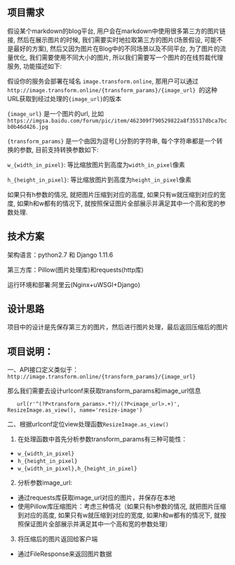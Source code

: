 ## 项目需求 ##

假设某个markdown的blog平台, 用户会在markdown中使用很多第三方的图片链接, 然后在展示图片的时候, 我们需要实时地拉取第三方的图片(场景假设, 可能不是最好的方案), 然后又因为图片在Blog中的不同场景以及不同平台, 为了图片的流量优化, 我们需要使用不同大小的图片, 所以我们需要写一个图片的在线剪裁代理服务, 功能描述如下:

假设你的服务会部署在域名 `image.transform.online`, 那用户可以通过 `http://image.transform.online/{transform_params}/{image_url} `的这种URL获取到经过处理的`{image_url}`的版本

`{image_url}` 是一个图片的url, 比如 `https://imgsa.baidu.com/forum/pic/item/462309f790529822a8f35517dbca7bcb0b46d426.jpg`

`{transform_params}` 是一个由因为逗号(,)分割的字符串, 每个字符串都是一个转换的参数, 目前支持转换参数如下:

`w_{width_in_pixel}`: 等比缩放图片到高度为`width_in_pixel`像素

`h_{height_in_pixel}`: 等比缩放图片到高度为`height_in_pixel`像素

如果只有h参数的情况, 就把图片压缩到对应的高度, 如果只有w就压缩到对应的宽度, 如果h和w都有的情况下, 就按照保证图片全部展示并满足其中一个高和宽的参数处理.

## 技术方案 ##

架构语言：python2.7 和 Django 1.11.6

第三方库：Pillow(图片处理库)和requests(http库)

运行环境和部署:阿里云(Nginx+uWSGI+Django)

## 设计思路 ##
项目中的设计是先保存第三方的图片，然后进行图片处理，最后返回压缩后的图片

## 项目说明： ##
一、API接口定义类似于： `http://image.transform.online/{transform_params}/{image_url}`

那么我们需要去设计urlconf来获取transform_params和image_url信息

       url(r'^(?P<transform_params>.*?)/(?P<image_url>.+)', ResizeImage.as_view(), name='resize-image') 

二、根据urlconf定位view处理函数`ResizeImage.as_view()`

1. 在处理函数中首先分析参数transform_params有三种可能性：

 - `w_{width_in_pixel}`
 - `h_{height_in_pixel}`
 - `w_{width_in_pixel},h_{height_in_pixel}`

	
	


2. 分析参数image_url:
 - 通过requests库获取image_url对应的图片，并保存在本地
 - 使用Pillow库压缩图片：考虑三种情况（如果只有h参数的情况, 就把图片压缩到对应的高度, 如果只有w就压缩到对应的宽度, 如果h和w都有的情况下, 就按照保证图片全部展示并满足其中一个高和宽的参数处理）
 

3. 将压缩后的图片返回给客户端
 - 通过FileResponse来返回图片数据

